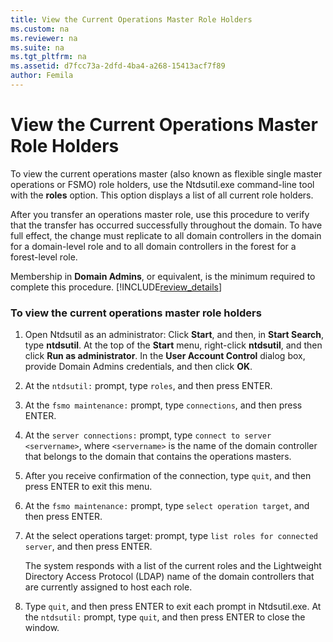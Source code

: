 ```yaml
---
title: View the Current Operations Master Role Holders
ms.custom: na
ms.reviewer: na
ms.suite: na
ms.tgt_pltfrm: na
ms.assetid: d7fcc73a-2dfd-4ba4-a268-15413acf7f89
author: Femila
---
```

# View the Current Operations Master Role Holders
  To view the current operations master \(also known as flexible single master operations or FSMO\) role holders, use the Ntdsutil.exe command\-line tool with the **roles** option. This option displays a list of all current role holders.  
  
 After you transfer an operations master role, use this procedure to verify that the transfer has occurred successfully throughout the domain. To have full effect, the change must replicate to all domain controllers in the domain for a domain\-level role and to all domain controllers in the forest for a forest\-level role.  
  
 Membership in **Domain Admins**, or equivalent, is the minimum required to complete this procedure. [!INCLUDE[review_details](../Token/review_details_md.md)]  
  
### To view the current operations master role holders  
  
1.  Open Ntdsutil as an administrator: Click **Start**, and then, in **Start Search**, type **ntdsutil**. At the top of the **Start** menu, right\-click **ntdsutil**, and then click **Run as administrator**. In the **User Account Control** dialog box, provide Domain Admins credentials, and then click **OK**.  
  
2.  At the `ntdsutil:` prompt, type `roles`, and then press ENTER.  
  
3.  At the `fsmo maintenance:` prompt, type `connections`, and then press ENTER.  
  
4.  At the `server connections:` prompt, type `connect to server <servername>`, where `<servername>` is the name of the domain controller that belongs to the domain that contains the operations masters.  
  
5.  After you receive confirmation of the connection, type `quit`, and then press ENTER to exit this menu.  
  
6.  At the `fsmo maintenance:` prompt, type `select operation target`, and then press ENTER.  
  
7.  At the select operations target: prompt, type `list roles for connected server`, and then press ENTER.  
  
     The system responds with a list of the current roles and the Lightweight Directory Access Protocol \(LDAP\) name of the domain controllers that are currently assigned to host each role.  
  
8.  Type `quit`, and then press ENTER to exit each prompt in Ntdsutil.exe. At the `ntdsutil:` prompt, type `quit`, and then press ENTER to close the window.  
  
  